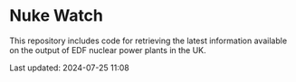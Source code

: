 # Nuke Watch

This repository includes code for retrieving the latest information available on the output of EDF nuclear power plants in the UK.

Last updated: 2024-07-25 11:08